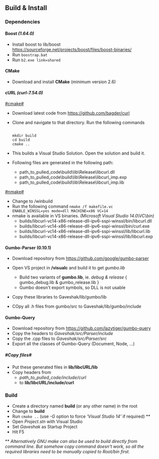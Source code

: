 ## Build & Install
### Dependencies

#### Boost *(1.64.0)*
* Install boost to lib/boost
 https://sourceforge.net/projects/boost/files/boost-binaries/
* Run <code>boostrap.bat</code>
* Run <code>b2.exe link=shared</code>

#### CMake 
* Download and install **CMake** (minimum version 2.6)

#### cURL *(curl-7.54.0)*
[#cmake#](http://stackoverflow.com/questions/31705338/libcurl-in-visual-studio-2013-static-linker-errors-even-after-including-necessar)
* Download latest code from https://github.com/bagder/curl
* Clone and navigate to that directory. Run the following commands 

  <code>
  mkdir build  
  cd build  
  cmake ..
  </code>

* This builds a Visual Studio Solution. Open the solution and build it.
* Following files are generated in the following path:
  - path_to_pulled_code\build\lib\Release\libcurl.dll
  - path_to_pulled_code\build\lib\Release\libcurl_imp.exp
  - path_to_pulled_code\build\lib\Release\libcurl_imp.lib


[#nmake#](https://gist.github.com/grahamcrowell/2d3f069d89c78305f8001817c911345e)
* Change to /winbuild
* Run the following command
<code>nmake /f makefile.vc ENABLE_WINSSL=yes mode=dll MACHINE=x86 VC=14</code>
* nmake is available in VS binaries. *(Microsoft Visual Studio 14.0\VC\bin)*
  - builds/libcurl-vc14-x86-release-dll-ipv6-sspi-winssl/bin/libcurl.dll
  - builds/libcurl-vc14-x86-release-dll-ipv6-sspi-winssl/bin/curl.exe
  - builds/libcurl-vc14-x86-release-dll-ipv6-sspi-winssl/lib/libcurl.lib
  - builds/libcurl-vc14-x86-release-dll-ipv6-sspi-winssl/lib/libcurl.exp

#### Gumbo-Parser (0.10.1)
* Download repository from https://github.com/google/gumbo-parser
* Open VS project in  **/visualc** and build it to get *gumbo.lib*
  - Build two variants of **gumbo.lib**, ie. *debug & release* { gumbo_debug.lib & gumbo_release.lib }
  - Gumbo doesn't export symbols, so DLL is not usable
  
* Copy these libraries to Gaveshak/lib/gumbo/lib
* COpy all .h files from gumbo/src to Gaveshak/lib/gumbo/include

#### Gumbo-Query
* Download repository from https://github.com/lazytiger/gumbo-query
* Copy the headers to *Gaveshak/src/Parser/include*
* Copy the .cpp files to *Gaveshak/src/Parser/src*
* Export all the classes of Gumbo-Query (Document, Node, ...)

##### #Copy files#
* Put these generated files in **lib/libcURL/lib**
* Copy headers from 
  - *path_to_pulled_code/include/curl* 
  - to **lib/libcURL/include/curl**

### Build
* Create a directory named **build** (or any other name) in the root
* Change to **build**
* Run `cmake ..` (use *-G* option to force *'Visual Studio 14'* if required) **
* Open *Project.sln* with Visual Studio
* Set *Gaveshak* as Startup Project
* Hit F5

** *Alternatively GNU make can also be used to build directly from command line. 
But somehow copy command doesn't work, so all the required libraries need to be manually copied to Root/bin first.*